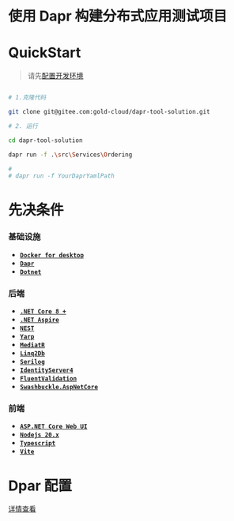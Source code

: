 # 使用 Dapr 构建分布式应用测试项目


# QuickStart

> 请先[配置开发环境](#基础设施)

```bash

# 1.克隆代码

git clone git@gitee.com:gold-cloud/dapr-tool-solution.git

# 2. 运行

cd dapr-tool-solution

dapr run -f .\src\Services\Ordering

# 
# dapr run -f YourDaprYamlPath

```


# 先决条件

### 基础设施

- **[`Docker for desktop`](https://www.docker.com/products/docker-desktop)** 
- **[`Dapr`](https://dapr.io/)**
- **[`Dotnet`](https://dotnet.microsoft.com/download)** 

### 后端

- **[`.NET Core 8 +`](https://dotnet.microsoft.com/download)** 
- **[`.NET Aspire`](https://github.com/dotnet/aspire)** 
- **[`NEST`](https://github.com/elastic/elasticsearch-net)**
- **[`Yarp`](https://github.com/microsoft/reverse-proxy)**
- **[`MediatR`](https://github.com/jbogard/MediatR)**
- **[`Linq2Db`](https://github.com/linq2db/linq2db)**
- **[`Serilog`](https://github.com/serilog/serilog)**
- **[`IdentityServer4`](https://identityserver.io)**
- **[`FluentValidation`](https://github.com/FluentValidation/FluentValidation)**
- **[`Swashbuckle.AspNetCore`](https://github.com/domaindrivendev/Swashbuckle.AspNetCore)** 

### 前端

- **[`ASP.NET Core Web UI`](https://learn.microsoft.com/zh-cn/aspnet/core/tutorials/choose-web-ui?view=aspnetcore-8.0)**
- **[`Nodejs 20.x`](https://nodejs.org/en/download)**
- **[`Typescript`](https://www.typescriptlang.org)**
- **[`Vite`](https://cn.vitejs.dev/guide/)**




# Dpar 配置


[详情查看](./CONFIGURATION.md)